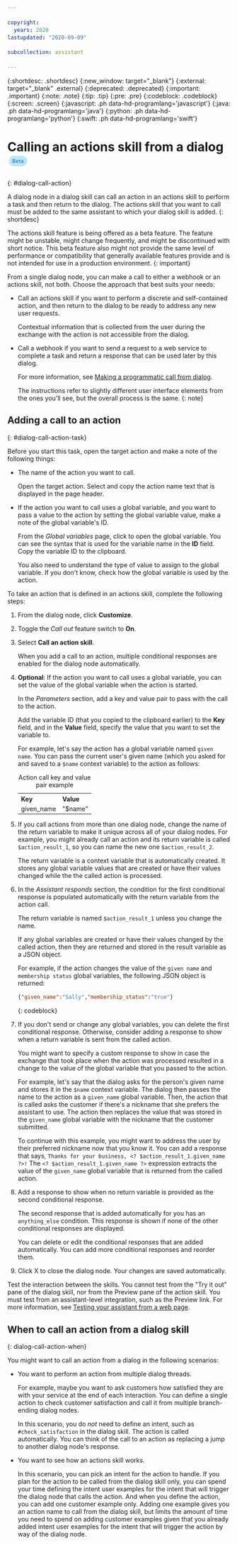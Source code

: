 ```yaml
---

copyright:
  years: 2020
lastupdated: "2020-09-09"

subcollection: assistant

---
```


{:shortdesc: .shortdesc}
{:new_window: target="_blank"}
{:external: target="_blank" .external}
{:deprecated: .deprecated}
{:important: .important}
{:note: .note}
{:tip: .tip}
{:pre: .pre}
{:codeblock: .codeblock}
{:screen: .screen}
{:javascript: .ph data-hd-programlang='javascript'}
{:java: .ph data-hd-programlang='java'}
{:python: .ph data-hd-programlang='python'}
{:swift: .ph data-hd-programlang='swift'}

# Calling an actions skill from a dialog ![Beta](images/beta.png)
{: #dialog-call-action}

A dialog node in a dialog skill can call an action in an actions skill to perform a task and then return to the dialog. The actions skill that you want to call must be added to the same assistant to which your dialog skill is added.
{: shortdesc}

The actions skill feature is being offered as a beta feature. The feature might be unstable, might change frequently, and might be discontinued with short notice. This beta feature also might not provide the same level of performance or compatibility that generally available features provide and is not intended for use in a production environment.
{: important}

From a single dialog node, you can make a call to either a webhook or an actions skill, not both. Choose the approach that best suits your needs:

- Call an actions skill if you want to perform a discrete and self-contained action, and then return to the dialog to be ready to address any new user requests. 

  Contextual information that is collected from the user during the exchange with the action is not accessible from the dialog.

- Call a webhook if you want to send a request to a web service to complete a task and return a response that can be used later by this dialog. 

  For more information, see [Making a programmatic call from dialog](/docs/assistant?topic=assistant-dialog-webhooks). 
  
  The instructions refer to slightly different user interface elements from the ones you'll see, but the overall process is the same.
  {: note}

## Adding a call to an action
{: #dialog-call-action-task}

Before you start this task, open the target action and make a note of the following things:

- The name of the action you want to call. 

  Open the target action. Select and copy the action name text that is displayed in the page header.
- If the action you want to call uses a global variable, and you want to pass a value to the action by setting the global variable value, make a note of the global variable's ID.

  From the *Global variables* page, click to open the global variable. You can see the syntax that is used for the variable name in the **ID** field. Copy the variable ID to the clipboard. 
  
  You also need to understand the type of value to assign to the global variable. If you don't know, check how the global variable is used by the action.

To take an action that is defined in an actions skill, complete the following steps:

1.  From the dialog node, click **Customize**.
1.  Toggle the *Call out* feature switch to **On**.
1.  Select **Call an action skill**.

    When you add a call to an action, multiple conditional responses are enabled for the dialog node automatically.
1.  **Optional**: If the action you want to call uses a global variable, you can set the value of the global variable when the action is started.

    In the *Parameters* section, add a key and value pair to pass with the call to the action.

    Add the variable ID (that you copied to the clipboard earlier) to the **Key** field, and in the **Value** field, specify the value that you want to set the variable to.
    
    For example, let's say the action has a global variable named `given name`. You can pass the current user's given name (which you asked for and saved to a `$name` context variable) to the action as follows:

    <table>
      <caption>Action call key and value pair example</caption>
      <tr>
        <th>Key</th>
        <th>Value</th>
      </tr>
      <tr>
        <td>given_name</td>
        <td>"$name"</td>
      </tr>
    </table>

1.  If you call actions from more than one dialog node, change the name of the return variable to make it unique across all of your dialog nodes. For example, you might already call an action and its return variable is called `$action_result_1`, so you can name the new one `$action_result_2`.

    The return variable is a context variable that is automatically created. It stores any global variable values that are created or have their values changed while the the called action is processed.

1.  In the *Assistant responds* section, the condition for the first conditional response is populated automatically with the return variable from the action call.

    The return variable is named `$action_result_1` unless you change the name. 
    
    If any global variables are created or have their values changed by the called action, then they are returned and stored in the result variable as a JSON object. 

    For example, if the action changes the value of the `given name` and `membership status` global variables, the following JSON object is returned:

    ```json
    {"given_name":"Sally","membership_status":"true"}
    ```
    {: codeblock}

1.  If you don't send or change any global variables, you can delete the first conditional response. Otherwise, consider adding a response to show when a return variable is sent from the called action.

    You might want to specify a custom response to show in case the exchange that took place when the action was processed resulted in a change to the value of the global variable that you passed to the action.
    
    For example, let's say that the dialog asks for the person's given name and stores it in the `$name` context variable. The dialog then passes the name to the action as a `given_name` global variable. Then, the action that is called asks the customer if there's a nickname that she prefers the assistant to use. The action then replaces the value that was stored in the `given_name` global variable with the nickname that the customer submitted.

    To continue with this example, you might want to address the user by their preferred nickname now that you know it. You can add a response that says, `Thanks for your business, <? $action_result_1.given_name ?>!` The `<? $action_result_1.given_name ?>` expression extracts the value of the `given_name` global variable that is returned from the called action.
1.  Add a response to show when no return variable is provided as the second conditional response.

    The second response that is added automatically for you has an `anything_else` condition. This response is shown if none of the other conditional responses are displayed. 

    You can delete or edit the conditional responses that are added automatically. You can add more conditional responses and reorder them.

1.  Click X to close the dialog node. Your changes are saved automatically.

Test the interaction between the skills. You cannot test from the "Try it out" pane of the dialog skill, nor from the Preview pane of the action skill. You must test from an assistant-level integration, such as the Preview link. For more information, see [Testing your assistant from a web page](/docs/assistant?topic=assistant-deploy-web-link).

## When to call an action from a dialog skill
{: dialog-call-action-when}

You might want to call an action from a dialog in the following scenarios:

- You want to perform an action from multiple dialog threads. 

  For example, maybe you want to ask customers how satisfied they are with your service at the end of each interaction. You can define a single action to check customer satisfaction and call it from multiple branch-ending dialog nodes.

  In this scenario, you do *not* need to define an intent, such as `#check_satisfaction` in the dialog skill. The action is called automatically. You can think of the call to an action as replacing a jump to another dialog node's response.

- You want to see how an actions skill works. 

  In this scenario, you can pick an intent for the action to handle. If you plan for the action to be called from the dialog skill only, you can spend your time defining the intent user examples for the intent that will trigger the dialog node that calls the action. And when you define the action, you can add one customer example only. Adding one example gives you an action name to call from the dialog skill, but limits the amount of time you need to spend on adding customer examples given that you already added intent user examples for the intent that will trigger the action by way of the dialog node.
